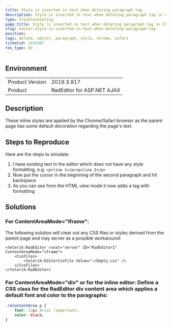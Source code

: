 ```yaml
---
title: Style is inserted in text when deleting paragraph tag
description: Style is inserted in text when deleting paragraph tag in Chrome Editor.
type: troubleshooting
page_title: Style is inserted in text when deleting paragraph tag in Chrome
slug: editor-style-is-inserted-in-text-when-deleting-paragraph-tag
position: 
tags: delete, editor, paragraph, style, chrome, safari
ticketid: 1432367
res_type: kb
---
```


## Environment
<table>
	<tbody>
		<tr>
			<td>Product Version</td>
			<td>2019.3.917</td>
		</tr>
		<tr>
			<td>Product</td>
			<td>RadEditor for ASP.NET AJAX</td>
		</tr>
	</tbody>
</table>


## Description
These inline styles are applied by the Chrome/Safari browser as the parent page has some default decoration regarding the page's text.

## Steps to Reproduce
Here are the steps to simulate:

1. I have existing text in the editor which does not have any style formatting, e.g. 
`<p>line 1</p><p>line 2</p>`
1. Now put the cursor in the beginning of the second paragraph and hit backspace
1. As you can see from the HTML view mode it now adds a <span> tag with formatting

## Solutions

### For ContentAreaMode="iframe":

The following solution will clear out any CSS files or styles derived from the parent page and may server as a possible workaround:

````ASP.NET
<telerik:RadEditor runat="server" ID="RadEditor1" ContentAreaMode="iframe">
    <CssFiles>
        <telerik:EditorCssFile Value="~/Empty.css" />
    </CssFiles>
</telerik:RadEditor>
````

### For ContentAreaMode="div" or for the inline editor: Define a CSS class for the RadEditor div content area which applies a default font and color to the paragraphs:

````CSS            
.reContentArea p {
	font: 13px Arial !important;
	color: black;
}
````


